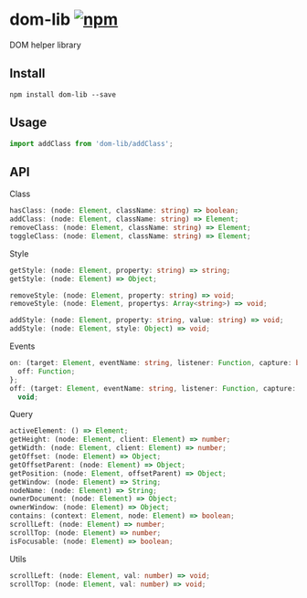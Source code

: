 # dom-lib [![npm][npm-badge]][npm]

DOM helper library

## Install

```
npm install dom-lib --save
```

## Usage

```js
import addClass from 'dom-lib/addClass';
```

## API

Class

```typescript
hasClass: (node: Element, className: string) => boolean;
addClass: (node: Element, className: string) => Element;
removeClass: (node: Element, className: string) => Element;
toggleClass: (node: Element, className: string) => Element;
```

Style

```typescript
getStyle: (node: Element, property: string) => string;
getStyle: (node: Element) => Object;

removeStyle: (node: Element, property: string) => void;
removeStyle: (node: Element, propertys: Array<string>) => void;

addStyle: (node: Element, property: string, value: string) => void;
addStyle: (node: Element, style: Object) => void;
```

Events

```typescript
on: (target: Element, eventName: string, listener: Function, capture: boolean = false) => {
  off: Function;
};
off: (target: Element, eventName: string, listener: Function, capture: boolean = false) =>
  void;
```

Query

```typescript
activeElement: () => Element;
getHeight: (node: Element, client: Element) => number;
getWidth: (node: Element, client: Element) => number;
getOffset: (node: Element) => Object;
getOffsetParent: (node: Element) => Object;
getPosition: (node: Element, offsetParent) => Object;
getWindow: (node: Element) => String;
nodeName: (node: Element) => String;
ownerDocument: (node: Element) => Object;
ownerWindow: (node: Element) => Object;
contains: (context: Element, node: Element) => boolean;
scrollLeft: (node: Element) => number;
scrollTop: (node: Element) => number;
isFocusable: (node: Element) => boolean;
```

Utils

```typescript
scrollLeft: (node: Element, val: number) => void;
scrollTop: (node: Element, val: number) => void;
```

[npm-badge]: https://badge.fury.io/js/dom-lib.svg
[npm]: http://badge.fury.io/js/dom-lib
